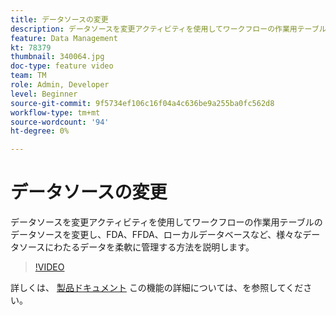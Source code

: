 ```yaml
---
title: データソースの変更
description: データソースを変更アクティビティを使用してワークフローの作業用テーブルのデータソースを変更し、FDA、FFDA、ローカルデータベースなど、様々なデータソースにわたるデータを柔軟に管理する方法を説明します。
feature: Data Management
kt: 78379
thumbnail: 340064.jpg
doc-type: feature video
team: TM
role: Admin, Developer
level: Beginner
source-git-commit: 9f5734ef106c16f04a4c636be9a255ba0fc562d8
workflow-type: tm+mt
source-wordcount: '94'
ht-degree: 0%

---
```


# データソースの変更

データソースを変更アクティビティを使用してワークフローの作業用テーブルのデータソースを変更し、FDA、FFDA、ローカルデータベースなど、様々なデータソースにわたるデータを柔軟に管理する方法を説明します。

>[!VIDEO](https://video.tv.adobe.com/v/340064?quality=12)

詳しくは、 [製品ドキュメント](https://experienceleague.adobe.com/docs/campaign/campaign-v8/config/workflows.html?lang=en#change-data-source-activity) この機能の詳細については、を参照してください。
